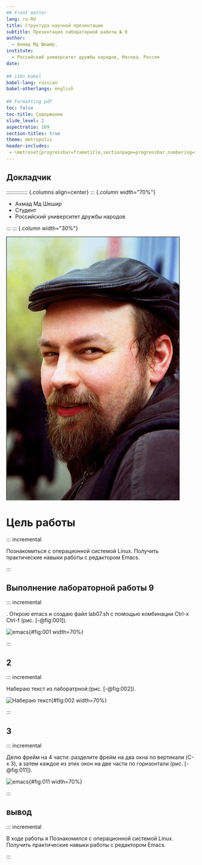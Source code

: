 ```yaml
---
## Front matter
lang: ru-RU
title: Структура научной презентации
subtitle: Презентация лабораторной работы № 9
author:
  - Ахмад Мд Шешир.
institute:
  - Российский университет дружбы народов, Москва, Россия
date: 

## i18n babel
babel-lang: russian
babel-otherlangs: english

## Formatting pdf
toc: false
toc-title: Содержание
slide_level: 2
aspectratio: 169
section-titles: true
theme: metropolis
header-includes:
 - \metroset{progressbar=frametitle,sectionpage=progressbar,numbering=fraction}
---
```


## Докладчик

:::::::::::::: {.columns align=center}
::: {.column width="70%"}

  * Ахмад Мд Шешир
  * Cтудент
  * Российский университет дружбы народов

:::
::: {.column width="30%"}

![](./image/kulyabov.jpg)


# Цель работы

::: incremental

Познакомиться с операционной системой Linux. Получить практические навыки работы с редактором Emacs.

:::

## Выполнение лабораторной работы 9

::: incremental

. Открою emacs и создаю файл lab07.sh с помощью комбинации Ctrl-x Ctrl-f (рис. [-@fig:001]).

![emacs](image/1.jpg){#fig:001 width=70%}

:::

## 2

::: incremental


Набераю текст из лаборатрной:(рис. [-@fig:002]).

![Набераю текст ](image/2.jpg){#fig:002 width=70%}

:::

## 3 

::: incremental

Делю фрейм на 4 части: разделите фрейм на два окна по вертикали (C-x 3),
а затем каждое из этих окон на две части по горизонтали (рис. [-@fig:011]).

![emacs](image/10.jpg){#fig:011 width=70%}


:::

## вывод

::: incremental

В ходе работы я 
Познакомился с операционной системой Linux. Получить практические навыки работы с редактором Emacs.


:::


